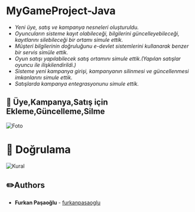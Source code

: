 # MyGameProject-Java

* *Yeni üye, satış ve kampanya nesneleri oluşturuldu.*
* *Oyuncuların sisteme kayıt olabileceği, bilgilerini güncelleyebileceği, kayıtlarını silebileceği bir ortamı simule ettik.*
* *Müşteri bilgilerinin doğruluğunu e-devlet sistemlerini kullanarak benzer bir servis simüle ettik.*
* *Oyun satışı yapılabilecek satış ortamını simule ettik.(Yapılan satışlar oyuncu ile ilişkilendirildi.)*
* *Sisteme yeni kampanya girişi, kampanyanın silinmesi ve güncellenmesi imkanlarını simule ettik.*
* *Satışlarda kampanya entegrasyonunu simule ettik.*

## :pushpin: Üye,Kampanya,Satış için Ekleme,Güncelleme,Silme
![Foto](https://raw.githubusercontent.com/furkanpasaoglu/githubImages/main/MyGameProject.png)

# :pushpin: Doğrulama
![Kural](https://raw.githubusercontent.com/furkanpasaoglu/githubImages/main/Check.png)

## :pencil2:Authors
* **Furkan Paşaoğlu** - [furkanpasaoglu](https://github.com/furkanpasaoglu)
